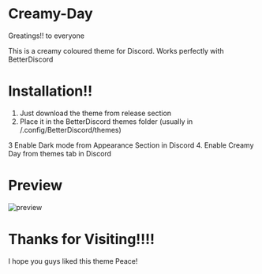 # Creamy-Day
Greatings!! to everyone

This is a creamy coloured theme for Discord.
Works perfectly with BetterDiscord

# Installation!!
1. Just download the theme from release section
2. Place it in the BetterDiscord themes folder
(usually in /.config/BetterDiscord/themes)

3 Enable Dark mode from Appearance Section in Discord 
4. Enable Creamy Day from themes tab in Discord 
# Preview
![preview](https://github.com/developer-vivek/Creamy-Day/assets/85994908/d692b914-bb9e-42f8-8af4-a22fe6d0107e)

# Thanks for Visiting!!!!
I hope you guys liked this theme
Peace!
